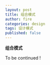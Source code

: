 ```yaml
---
layout: post
title: 组合模式
author: fire
categories: design
tags: 设计模式
published: false
---
```


**组合模式**

To be continued !